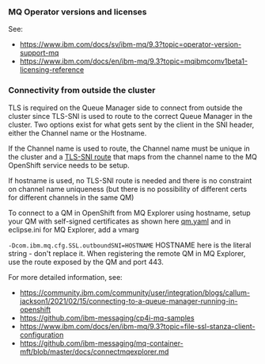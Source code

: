### MQ Operator versions and licenses ###

See: 

* https://www.ibm.com/docs/sv/ibm-mq/9.3?topic=operator-version-support-mq
* https://www.ibm.com/docs/en/ibm-mq/9.3?topic=mqibmcomv1beta1-licensing-reference

### Connectivity from outside the cluster ###

TLS is required on the Queue Manager side to connect from outside the cluster since TLS-SNI is used to route to the correct Queue Manager in the cluster. Two options exist for what gets sent by the client in the SNI header, either the Channel name or the Hostname. 

If the Channel name is used to route, the Channel name must be unique in the cluster and a [TLS-SNI route](components/mq/base/native-ha-qm/sni-route.yaml) that maps from the channel name to the MQ OpenShift service needs to be setup. 

If hostname is used, no TLS-SNI route is needed and there is no constraint on channel name uniqueness (but there is no possibility of different certs for different channels in the same QM)

To connect to a QM in OpenShift from MQ Explorer using hostname, setup your QM with self-signed certificates as shown here [qm.yaml](components/mq/base/native-ha-qm/qm.yaml) and in eclipse.ini for MQ Explorer, add a vmarg 

`-Dcom.ibm.mq.cfg.SSL.outboundSNI=HOSTNAME` HOSTNAME here is the literal string - don't replace it. When registering the remote QM in MQ Explorer, use the route exposed by the QM and port 443.

For more detailed information, see:

* https://community.ibm.com/community/user/integration/blogs/callum-jackson1/2021/02/15/connecting-to-a-queue-manager-running-in-openshift
* https://github.com/ibm-messaging/cp4i-mq-samples
* https://www.ibm.com/docs/en/ibm-mq/9.3?topic=file-ssl-stanza-client-configuration
* https://github.com/ibm-messaging/mq-container-mft/blob/master/docs/connectmqexplorer.md
